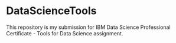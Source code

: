 # DataScienceTools

This repository is my submission for IBM Data Science Professional Certificate - Tools for Data Science assignment.
